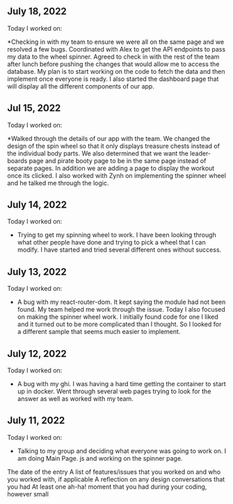 ## July 18, 2022
Today I worked on:

*Checking in with my team to ensure we were all on the same page and we resolved a few bugs. Coordinated with Alex to get the API endpoints to pass my data to the wheel spinner. Agreed to check in with the rest of the team after lunch before pushing the changes that would allow me to access the database. My plan is to start working on the code to fetch the data and then implement once everyone is ready. I also started the dashboard page that will display all the different components of our app.  

## Jul 15, 2022
Today I worked on:

*Walked through the details of our app with the team. We changed the design of the spin wheel so that it only displays treasure chests instead of the individual body parts. We also determined that we want the leader-boards page and pirate booty page to be in the same page instead of separate pages. In addition we are adding a page to display the workout once its clicked. I also worked with Zynh on implementing the spinner wheel and he talked me through the logic.  


## July 14, 2022
Today I worked on:

* Trying to get my spinning wheel to work. I have been looking through what other people have done and trying to pick a wheel that I can modify. I have started and tried several different ones without success. 




## July 13, 2022
Today I worked on:

* A bug with my react-router-dom. It kept saying the module had not been found. My team helped me work through the issue. Today I also focused on making the spinner wheel work. I initially found code for one I liked and it turned out to be more complicated than I thought. So I looked for a different sample that seems much easier to implement. 


## July 12, 2022
Today I worked on:

* A bug with my ghi. I was having a hard time getting the container to start up in docker. Went through several web pages trying to look for the answer as well as worked with my team.


## July 11, 2022

Today I worked on:

* Talking to my group and deciding what everyone was going to work on. I am doing Main Page. js and working on the spinner page.  



The date of the entry
A list of features/issues that you worked on and who you worked with, if applicable
A reflection on any design conversations that you had
At least one ah-ha! moment that you had during your coding, however small
